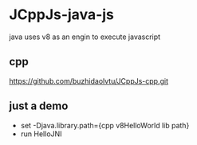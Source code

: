 

# JCppJs-java-js
java uses v8 as an engin to execute javascript 

## cpp
https://github.com/buzhidaolvtu/JCppJs-cpp.git

## just a demo
* set -Djava.library.path={cpp v8HelloWorld lib path}
* run HelloJNI
